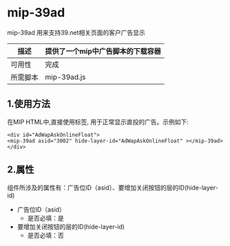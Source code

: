 # mip-39ad 

mip-39ad 用来支持39.net相关页面的客户广告显示

| 描述 | 提供了一个mip中广告脚本的下载容器|
|---|---|
|可用性	|完成 |
|所需脚本| mip-39ad.js |

## 1.使用方法

在MIP HTML中,直接使用标签, 用于正常显示直投的广告。示例如下:
```
<div id="AdWapAskOnlineFloat">
<mip-39ad asid="3002" hide-layer-id="AdWapAskOnlineFloat" ></mip-39ad>
</div>
```
## 2.属性
组件所涉及的属性有：广告位ID（asid）、要增加关闭按钮的层的ID(hide-layer-id)
- 广告位ID（asid）
	- 是否必填：是
- 要增加关闭按钮的层的ID(hide-layer-id)
    - 是否必填：否

